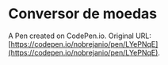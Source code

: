 # Conversor de moedas

A Pen created on CodePen.io. Original URL: [https://codepen.io/nobrejanio/pen/LYePNqE](https://codepen.io/nobrejanio/pen/LYePNqE).



